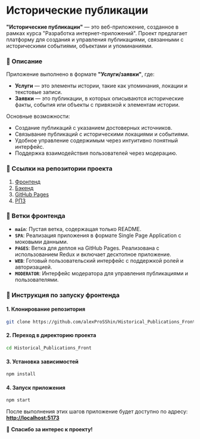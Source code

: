 # Исторические публикации

**"Исторические публикации"** — это веб-приложение, созданное в рамках курса "Разработка интернет-приложений". Проект предлагает платформу для создания и управления публикациями, связанными с историческими событиями, объектами и упоминаниями.

### 🎯 Описание

Приложение выполнено в формате **"Услуги/заявки"**, где:

- **Услуги** — это элементы истории, такие как упоминания, локации и текстовые записи.
- **Заявки** — это публикации, в которых описываются исторические факты, события или объекты с привязкой к элементам истории.

Основные возможности:

- Создание публикаций с указанием достоверных источников.
- Связывание публикаций с историческими локациями и событиями.
- Удобное управление содержимым через интуитивно понятный интерфейс.
- Поддержка взаимодействия пользователей через модерацию.

### 🚀 Ссылки на репозитории проекта

1. [Фронтенд](https://github.com/alexProSShin/Historical_Publications_Front)
2. [Бэкенд](https://github.com/alexProSShin/Historical_Publications_Back)
3. [GitHub Pages](https://alexprosshin.github.io/Historical_Publications_Front/)
4. [РПЗ](https://github.com/alexProSShin/Historical_Publications_documentation)

### 🌿 Ветки фронтенда

- **`main`**: Пустая ветка, содержащая только README.
- **`SPA`**: Реализация приложения в формате Single Page Application с моковыми данными.
- **`PAGES`**: Ветка для деплоя на GitHub Pages. Реализована с использованием Redux и включает десктопное приложение.
- **`WEB`**: Готовый пользовательский интерфейс с поддержкой ролей и авторизацией.
- **`MODERATOR`**: Интерфейс модератора для управления публикациями и пользователями.

### 📖 Инструкция по запуску фронтенда

#### 1. Клонирование репозитория

```bash
git clone https://github.com/alexProSShin/Historical_Publications_Front.git
```

#### 2. Переход в директорию проекта

```bash
cd Historical_Publications_Front
```

#### 3. Установка зависимостей

```bash
npm install
```

#### 4. Запуск приложения

```bash
npm start
```

После выполнения этих шагов приложение будет доступно по адресу:  
**[http://localhost:5173](http://localhost:5173)**

🌟 **Спасибо за интерес к проекту!**
